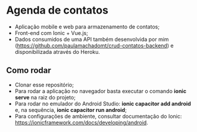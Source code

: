 # Agenda de contatos

* Aplicação mobile e web para armazenamento de contatos;
* Front-end com Ionic + Vue.js;
* Dados consumidos de uma API também desenvolvida por mim (https://github.com/paulamachadomt/crud-contatos-backend) e disponibilizada através do Heroku. 


## Como rodar

* Clonar esse repositório;
* Para rodar a aplicação no navegador basta executar o comando **ionic serve** na raiz do projeto;
* Para rodar no emulador do Android Studio: **ionic capacitor add android** e, na sequência, **ionic capacitor run android**;
* Para configurações de ambiente, consultar documentação do Ionic: https://ionicframework.com/docs/developing/android.